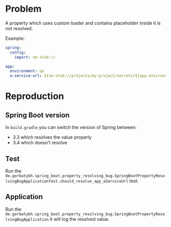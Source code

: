 # Problem

A property which uses custom loader and contains placeholder inside it is not resolved.

Example:

```yaml
spring:
  config:
    import: sm-stub://

app:
  environment: qa
  a-service-url: ${sm-stub://projects/my-project/secrets/${app.environment}_a-service_url/versions/latest}
```

# Reproduction

## Spring Boot version

In `build.gradle` you can switch the version of Spring between:

* 3.3 which resolves the value properly
* 3.4 which doesn't resolve

## Test

Run the `de.gorbatykh.spring_boot.property_resolving_bug.SpringBootPropertyResolvingBugApplicationTest.should_resolve_app_aServiceUrl` test.

## Application

Run the `de.gorbatykh.spring_boot.property_resolving_bug.SpringBootPropertyResolvingBugApplication` it will log the resolved value.
